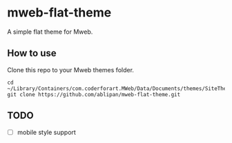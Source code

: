 # mweb-flat-theme
A simple flat theme for Mweb.

## How to use

Clone this repo to your Mweb themes folder.

```
cd ~/Library/Containers/com.coderforart.MWeb/Data/Documents/themes/SiteThemes
git clone https://github.com/ablipan/mweb-flat-theme.git
```

## TODO

* [ ] mobile style support
